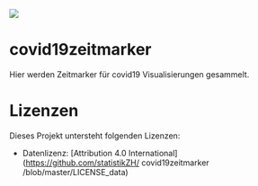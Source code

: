 ![](https://opendata.swiss/content/uploads/2016/02/kt_zh.png)

# covid19zeitmarker

Hier werden Zeitmarker für covid19 Visualisierungen gesammelt. 


# Lizenzen

Dieses Projekt untersteht folgenden Lizenzen: <br>
- Datenlizenz: [Attribution 4.0 International](https://github.com/statistikZH/
covid19zeitmarker /blob/master/LICENSE_data)




